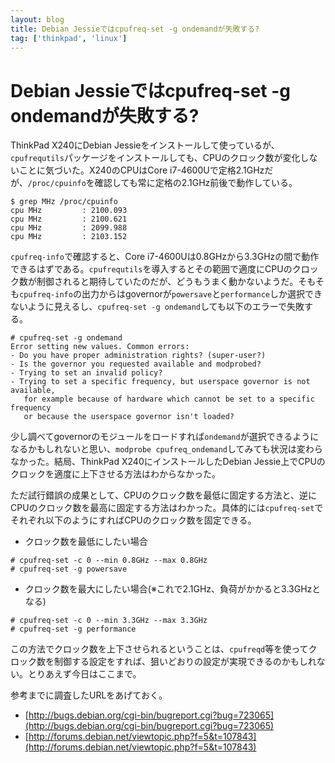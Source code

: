 ```yaml
---
layout: blog
title: Debian Jessieではcpufreq-set -g ondemandが失敗する?
tag: ['thinkpad', 'linux']
---
```


# Debian Jessieではcpufreq-set -g ondemandが失敗する?

ThinkPad X240にDebian Jessieをインストールして使っているが、`cpufrequtils`パッケージをインストールしても、CPUのクロック数が変化しないことに気づいた。X240のCPUはCore i7-4600Uで定格2.1GHzだが、`/proc/cpuinfo`を確認しても常に定格の2.1GHz前後で動作している。

~~~~
$ grep MHz /proc/cpuinfo
cpu MHz         : 2100.093
cpu MHz         : 2100.621
cpu MHz         : 2099.988
cpu MHz         : 2103.152
~~~~

`cpufreq-info`で確認すると、Core i7-4600Uは0.8GHzから3.3GHzの間で動作できるはずである。`cpufrequtils`を導入するとその範囲で適度にCPUのクロック数が制御されると期待していたのだが、どうもうまく動かないようだ。そもそも`cpufreq-info`の出力からはgovernorが`powersave`と`performance`しか選択できないように見えるし、`cpufreq-set -g ondemand`しても以下のエラーで失敗する。

~~~~
# cpufreq-set -g ondemand
Error setting new values. Common errors:
- Do you have proper administration rights? (super-user?)
- Is the governor you requested available and modprobed?
- Trying to set an invalid policy?
- Trying to set a specific frequency, but userspace governor is not available,
   for example because of hardware which cannot be set to a specific frequency
   or because the userspace governor isn't loaded?
~~~~

少し調べてgovernorのモジュールをロードすれば`ondemand`が選択できるようになるかもしれないと思い、`modprobe cpufreq_ondemand`してみても状況は変わらなかった。結局、ThinkPad X240にインストールしたDebian Jessie上でCPUのクロックを適度に上下させる方法はわからなかった。

ただ試行錯誤の成果として、CPUのクロック数を最低に固定する方法と、逆にCPUのクロック数を最高に固定する方法はわかった。具体的には`cpufreq-set`でそれぞれ以下のようにすればCPUのクロック数を固定できる。

- クロック数を最低にしたい場合

~~~~
# cpufreq-set -c 0 --min 0.8GHz --max 0.8GHz
# cpufreq-set -g powersave
~~~~

- クロック数を最大にしたい場合(※これで2.1GHz、負荷がかかると3.3GHzとなる)

~~~~
# cpufreq-set -c 0 --min 3.3GHz --max 3.3GHz
# cpufreq-set -g performance
~~~~

この方法でクロック数を上下させられるということは、`cpufreqd`等を使ってクロック数を制御する設定をすれば、狙いどおりの設定が実現できるのかもしれない。とりあえず今日はここまで。

参考までに調査したURLをあげておく。

- [http://bugs.debian.org/cgi-bin/bugreport.cgi?bug=723065](http://bugs.debian.org/cgi-bin/bugreport.cgi?bug=723065)
- [http://forums.debian.net/viewtopic.php?f=5&t=107843](http://forums.debian.net/viewtopic.php?f=5&t=107843)
